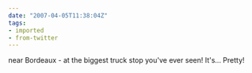 ```yaml
---
date: "2007-04-05T11:38:04Z"
tags:
- imported
- from-twitter
---
```

near Bordeaux - at the biggest truck stop you've ever seen\! It's... Pretty\!
